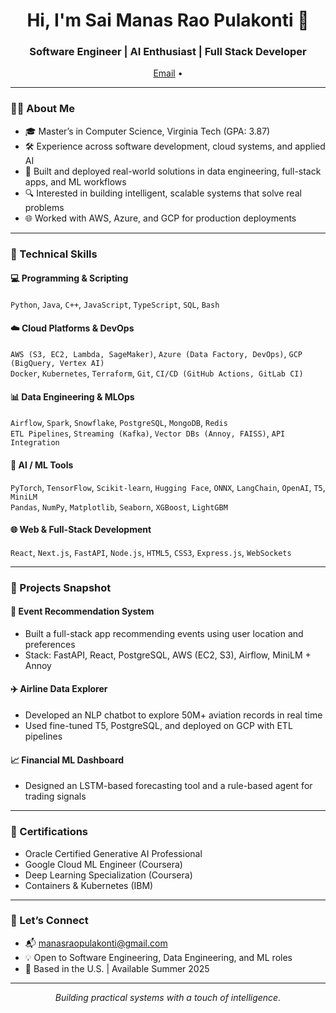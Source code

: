 <h1 align="center">Hi, I'm Sai Manas Rao Pulakonti 👋</h1>
<h3 align="center">Software Engineer | AI Enthusiast | Full Stack Developer</h3>

<p align="center">
  <a href="mailto:saimanasraop@vt.edu">Email</a> •
</p>

---

### 👨‍💻 About Me

- 🎓 Master’s in Computer Science, Virginia Tech (GPA: 3.87)  
- 🛠️ Experience across software development, cloud systems, and applied AI  
- 💼 Built and deployed real-world solutions in data engineering, full-stack apps, and ML workflows  
- 🔍 Interested in building intelligent, scalable systems that solve real problems  
- 🌐 Worked with AWS, Azure, and GCP for production deployments  

---

### 🔧 Technical Skills

#### 💻 Programming & Scripting  
`Python`, `Java`, `C++`, `JavaScript`, `TypeScript`, `SQL`, `Bash`

#### ☁️ Cloud Platforms & DevOps  
`AWS (S3, EC2, Lambda, SageMaker)`, `Azure (Data Factory, DevOps)`, `GCP (BigQuery, Vertex AI)`  
`Docker`, `Kubernetes`, `Terraform`, `Git`, `CI/CD (GitHub Actions, GitLab CI)`

#### 📊 Data Engineering & MLOps  
`Airflow`, `Spark`, `Snowflake`, `PostgreSQL`, `MongoDB`, `Redis`  
`ETL Pipelines`, `Streaming (Kafka)`, `Vector DBs (Annoy, FAISS)`, `API Integration`

#### 🧠 AI / ML Tools  
`PyTorch`, `TensorFlow`, `Scikit-learn`, `Hugging Face`, `ONNX`, `LangChain`, `OpenAI`, `T5`, `MiniLM`  
`Pandas`, `NumPy`, `Matplotlib`, `Seaborn`, `XGBoost`, `LightGBM`

#### 🌐 Web & Full-Stack Development  
`React`, `Next.js`, `FastAPI`, `Node.js`, `HTML5`, `CSS3`, `Express.js`, `WebSockets`

---

### 📌 Projects Snapshot

#### 🎯 Event Recommendation System  
- Built a full-stack app recommending events using user location and preferences  
- Stack: FastAPI, React, PostgreSQL, AWS (EC2, S3), Airflow, MiniLM + Annoy  

#### ✈️ Airline Data Explorer  
- Developed an NLP chatbot to explore 50M+ aviation records in real time  
- Used fine-tuned T5, PostgreSQL, and deployed on GCP with ETL pipelines  

#### 📈 Financial ML Dashboard  
- Designed an LSTM-based forecasting tool and a rule-based agent for trading signals  

---

### 📜 Certifications

- Oracle Certified Generative AI Professional  
- Google Cloud ML Engineer (Coursera)  
- Deep Learning Specialization (Coursera)  
- Containers & Kubernetes (IBM)  

---

### 🤝 Let’s Connect

- 📬 manasraopulakonti@gmail.com 
- 💡 Open to Software Engineering, Data Engineering, and ML roles  
- 📍 Based in the U.S. | Available Summer 2025  

---

<p align="center"><i>Building practical systems with a touch of intelligence.</i></p>
